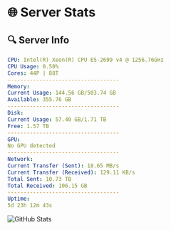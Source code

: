 # 🌐 Server Stats
## 🔍 Server Info
```yaml
CPU: Intel(R) Xeon(R) CPU E5-2699 v4 @ 1256.76GHz
CPU Usage: 0.50%
Cores: 44P | 88T
-----------------------------------
Memory:
Current Usage: 144.56 GB/503.74 GB
Available: 355.76 GB
-----------------------------------
Disk:
Current Usage: 57.40 GB/1.71 TB
Free: 1.57 TB
-----------------------------------
GPU:
No GPU detected
-----------------------------------
Network:
Current Transfer (Sent): 18.65 MB/s
Current Transfer (Received): 129.11 KB/s
Total Sent: 10.73 TB
Total Received: 106.15 GB
-----------------------------------
Uptime:
5d 23h 12m 43s
```
![GitHub Stats](https://img.shields.io/badge/Updated-2025-03-13_20:35:32-blue)